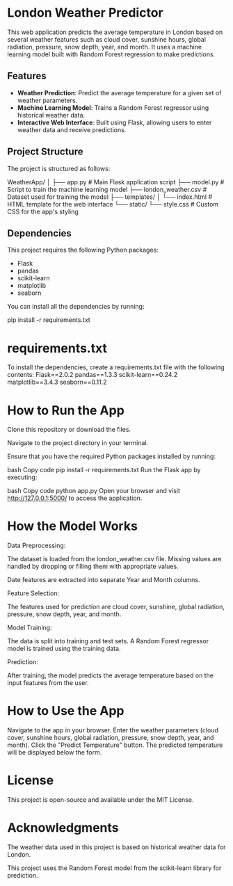 # London Weather Predictor

This web application predicts the average temperature in London based on several weather features such as cloud cover, sunshine hours, global radiation, pressure, snow depth, year, and month. It uses a machine learning model built with Random Forest regression to make predictions.

## Features

- **Weather Prediction**: Predict the average temperature for a given set of weather parameters.
- **Machine Learning Model**: Trains a Random Forest regressor using historical weather data.
- **Interactive Web Interface**: Built using Flask, allowing users to enter weather data and receive predictions.

## Project Structure

The project is structured as follows:

WeatherApp/ │ ├── app.py # Main Flask application script ├── model.py # Script to train the machine learning model ├── london_weather.csv # Dataset used for training the model ├── templates/ │ └── index.html # HTML template for the web interface └── static/ └── style.css # Custom CSS for the app's styling


## Dependencies

This project requires the following Python packages:

- Flask
- pandas
- scikit-learn
- matplotlib
- seaborn

You can install all the dependencies by running:

pip install -r requirements.txt

# requirements.txt
To install the dependencies, create a requirements.txt file with the following contents:
Flask==2.0.2
pandas==1.3.3
scikit-learn==0.24.2
matplotlib==3.4.3
seaborn==0.11.2



# How to Run the App
Clone this repository or download the files.

Navigate to the project directory in your terminal.

Ensure that you have the required Python packages installed by running:

bash
Copy code
pip install -r requirements.txt
Run the Flask app by executing:

bash
Copy code
python app.py
Open your browser and visit http://127.0.0.1:5000/ to access the application.

# How the Model Works
Data Preprocessing:

The dataset is loaded from the london_weather.csv file.
Missing values are handled by dropping or filling them with appropriate values.

Date features are extracted into separate Year and Month columns.

Feature Selection:

The features used for prediction are cloud cover, sunshine, global radiation, pressure, snow depth, year, and month.

Model Training:

The data is split into training and test sets.
A Random Forest regressor model is trained using the training data.

Prediction:

After training, the model predicts the average temperature based on the input features from the user.

# How to Use the App
Navigate to the app in your browser.
Enter the weather parameters (cloud cover, sunshine hours, global radiation, pressure, snow depth, year, and month).
Click the "Predict Temperature" button.
The predicted temperature will be displayed below the form.


# License
This project is open-source and available under the MIT License.

# Acknowledgments
The weather data used in this project is based on historical weather data for London.

This project uses the Random Forest model from the scikit-learn library for prediction.


